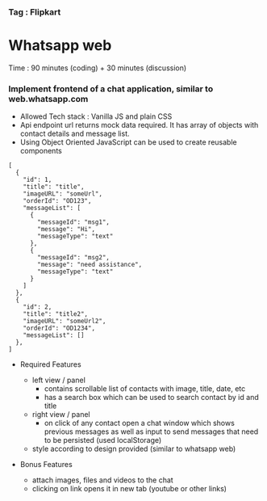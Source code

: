### Tag : Flipkart

# Whatsapp web

Time : 90 minutes (coding) + 30 minutes (discussion)

### Implement frontend of a chat application, similar to web.whatsapp.com

- Allowed Tech stack : Vanilla JS and plain CSS
- Api endpoint url returns mock data required. It has array of objects with contact details and message list.
- Using Object Oriented JavaScript can be used to create reusable components

```
[
  {
    "id": 1,
    "title": "title",
    "imageURL": "someUrl",
    "orderId": "OD123",
    "messageList": [
      {
        "messageId": "msg1",
        "message": "Hi",
        "messageType": "text"
      },
      {
        "messageId": "msg2",
        "message": "need assistance",
        "messageType": "text"
      }
    ]
  },
  {
    "id": 2,
    "title": "title2",
    "imageURL": "someUrl2",
    "orderId": "OD1234",
    "messageList": []
  },
]
```

- Required Features

  - left view / panel
    - contains scrollable list of contacts with image, title, date, etc
    - has a search box which can be used to search contact by id and title
  - right view / panel
    - on click of any contact open a chat window which shows previous messages as well as input to send messages that need to be persisted (used localStorage)
  - style according to design provided (similar to whatsapp web)

- Bonus Features
  - attach images, files and videos to the chat
  - clicking on link opens it in new tab (youtube or other links)
